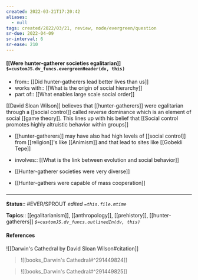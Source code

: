 ```yaml
---
created: 2022-03-21T17:20:42 
aliases:
  - null
tags: created/2022/03/21, review, node/evergreen/question
sr-due: 2022-04-09
sr-interval: 6
sr-ease: 210
---
```


#### [[Were hunter-gatherer societies egalitarian]] `$=customJS.dv_funcs.evergreenHeader(dv, this)`

- from:: [[Did hunter-gatherers lead better lives than us]]
- works with:: [[What is the origin of social hierarchy]]
- part of:: [[What enables large scale social order]]

[[David Sloan Wilson]] believes that [[hunter-gatherers]] were egalitarian through a [[social control]] called reverse dominance which is an element of social [[game theory]]. 
This lines up with his belief that [[Social control promotes highly altruistic behavior within groups]]
- [[hunter-gatherers]] may have also had high levels of [[social control]] from [[religion]]'s like [[Animism]] and that lead to sites like [[Gobekli Tepe]]

- involves:: [[What is the link between evolution and social behavior]]
- [[Hunter-gatherer societies were very diverse]]
- [[Hunter-gathers were capable of mass cooperation]]

### <hr class="footnote"/>

**Status**:: #EVER/SPROUT
*edited `=this.file.mtime`*

**Topics**:: [[egalitarianism]], [[anthropology]], [[prehistory]], [[hunter-gatherers]]
*`$=customJS.dv_funcs.outlinedIn(dv, this)`*

#### References 

![[Darwin's Cathedral by David Sloan Wilson#citation]]

> ![[books_Darwin's Cathedral#^291449824]]

> ![[books_Darwin's Cathedral#^291449825]]